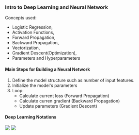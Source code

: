 <h3>Intro to Deep Learning and Neural Network</h3>

Concepts used: 
 <ul>
  <li>Logistic Regression,</li>
  <li>Activation Functions,</li>
  <li>Forward Propagation,</li>
  <li>Backward Propagation,</li>
  <li>Vectorization,</li>
  <li>Gradient Descent(Optimization),</li>
  <li>Parameters and Hyperparameters</li>
 </ul>
 

<h4>Main Steps for Building a Neural Network</h4>

 1. Define the model structure such as number of input features.</ul>
 2. Initialize the model's parameters</ul>
 3. Loop:
        <ul>
        <li>Calculate current loss (Forward Propagation)</li>
        <li>Calculate curren gradient (Backward Propagation)</li>
        <li>Update parameters (Gradient Descent)</li>
        </ul>

<h4>Deep Learning Notations</h4>

<img src="/images/notation1">
<img src = "/images/notation2">
